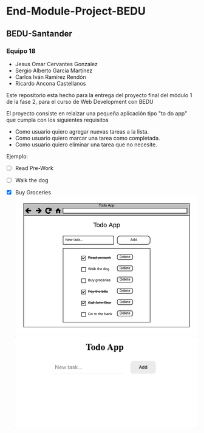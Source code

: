 # End-Module-Project-BEDU
## BEDU-Santander
### Equipo 18
- Jesus Omar Cervantes Gonzalez
- Sergio Alberto García Martínez
- Carlos Iván Ramírez Rendón
- Ricardo Ancona Castellanos

Este repositorio esta hecho para la entrega del proyecto final del módulo 1 de la fase 2, para el curso de Web Development con BEDU

El proyecto consiste en relaizar una pequeña aplicación tipo "to do app" que cumpla con los siguientes requisitos 

- Como usuario quiero agregar nuevas tareas a la lista.
- Como usuario quiero marcar una tarea como completada.
- Como usuario quiero eliminar una tarea que no necesite.

Ejemplo:

- [ ] Read Pre-Work
- [ ] Walk the dog
- [x] Buy Groceries
![Screenshot](/img/mockup.png)
![Screenshot](/img/unnamed.gif)





